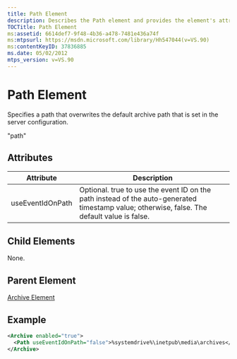 ```yaml
---
title: Path Element
description: Describes the Path element and provides the element's attributes, child elements, parent elements, and an example of the Path element.
TOCTitle: Path Element
ms:assetid: 6614def7-9f48-4b36-a478-7481e436a74f
ms:mtpsurl: https://msdn.microsoft.com/library/Hh547044(v=VS.90)
ms:contentKeyID: 37836885
ms.date: 05/02/2012
mtps_version: v=VS.90
---
```


# Path Element

Specifies a path that overwrites the default archive path that is set in the server configuration.

<Path useEventIdOnPath="true|false">
  "path"
</Path>

## Attributes

|Attribute|Description|
|--- |--- |
|useEventIdOnPath|Optional. true to use the event ID on the path instead of the auto-generated timestamp value; otherwise, false. The default value is false.|

## Child Elements

None.

## Parent Element

[Archive Element](archive-element.md)

## Example

```xml
<Archive enabled="true">
  <Path useEventIdOnPath="false">%systemdrive%\inetpub\media\archives</Path>
</Archive>
```
